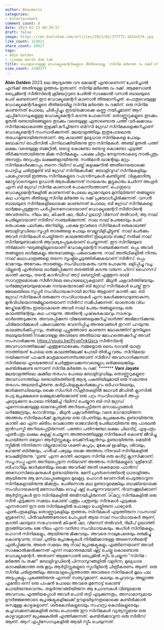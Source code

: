 ```yaml
---
author: Beaumaris
categories:
- Entertainment
comment_count: 0
date: 2023-02-22 08:39:57
draft: false
image: https://cdn.boolokam.com/articles/2023/02/3TTTT2-1024x576.jpg
like_count: 123811
share_count: 19627
tags:
- Abin Golden
- cinema marte dum tak
title: പൊതുവെയുള്ള ഡോക്യുമെന്ററികളുടെ രീതിയേയല്ല 'സിനിമ മര്‍ത്തെ ദം ദക്കി'ന്
view_count: 2180377
---
```


**Abin Golden** 2023 ലെ ആദ്യത്തെ വൗ മൊമന്റ് എന്താണെന്ന് ചോദിച്ചാല്‍ എനിക്ക് അതിനുള്ള ഉത്തരം ഇതാണ്. സിനിമ മര്‍ത്തെ ദം ദക്ക്. ആമസോണ്‍ പ്രൈമിന്റെ സീരിസിന്റെ ക്രിയേറ്ററുടെ പേരില്‍ സാക്ഷാല്‍ വസന്‍ ബാലയുടെ പേര് കണ്ടതാണ് ഈ ഡോക്യുമെന്ററി കാണാന്‍ തീരുമാനിച്ചത്. പൊതുവെയുള്ള ഡോക്യുമെന്ററികളുടെ രീതിയേയില്ല സിനിമ മര്‍ത്തെ ദം ദക്കിന്. ഒരു സിനിമ കാണുന്നത് പോലെ, ചിരിപ്പിച്ചും ഇടയ്‌ക്കൊക്കെ കണ്ണു നയിച്ചുമാണ് ആറ് എപ്പിസോഡുകളുളള ഡോക്യുമെന്ററി കടന്നു പോകുന്നത്. തൊണ്ണൂറുകളുടെ തുടക്കം മുതല്‍ രണ്ടായിരങ്ങളുടെ തുടക്കം വരെയുള്ള ഏതാണ്ടൊരു പത്ത് വര്‍ഷക്കാലം സിനിമാലോകത്തെ ഇളക്കി മറിച്ചിരുന്ന ബി/സി ഗ്രേഡ് സിനിമകളെക്കുറിച്ചാണ് ഡോക്യുമെന്ററി സംസാരിക്കുന്നത്. മലയാളത്തിലും ഇതുപോലൊരു തരംഗമുണ്ടായിരുന്നതാണ്. ആ കാലത്ത് മുഖ്യധാര സിനിമകളെ പോലും ബോക്‌സ് ഓഫീസില്‍ പിന്നിലാക്കിയിരുന്നു ഈ സിനിമകള്‍. അഞ്ച് മുതല്‍ പത്ത് ലക്ഷം വരെയുള്ള ബജറ്റില്‍, ഒരാഴ്ച കൊണ്ടോ രണ്ടാഴ്ച കൊണ്ടോ എടുത്ത് തീര്‍ക്കുന്നതായിരുന്നു മിക്ക സിനിമകളും. പക്ഷെ ചിത്രം നേടുന്നതാകട്ടെ നാല്‍പ്പതും അമ്പതും അറുപതും ലക്ഷങ്ങളായിരുന്നു. സല്‍മാന്‍ ഖാന്റേയും മറ്റും സിനിമകള്‍ക്കൊപ്പം തന്നെ റിലീസ് ചെയ്ത് കളക്ഷനില്‍ അതിനെയൊക്കെ പൊട്ടിച്ച ചരിത്രമുണ്ട് ബി ഗ്രേഡ് സിനിമകള്‍ക്ക്. ബോളിവുഡ് സിനിമകളിലും പലപ്പോഴായി ഇത്തരം സിനിമകളുടെ റഫറന്‍സുകള്‍ കണ്ടിട്ടുണ്ട്. വിക്രമാദിത്യ മോട്ടുവാനെയുടെ ഉഡാന്‍ ആരംഭിക്കുന്നത് നായകനും കൂട്ടുകാരും ചേര്‍ന്ന് അംഗൂര്‍ എന്ന ബി ഗ്രേഡ് സിനിമ കാണാന്‍ പോകുന്നിടത്താണ്. പൊതുവെ ഡോക്യുമെന്ററികളില്‍ കാണുന്നത് പോലെ ക്യാമറയുടെ മുന്നിലിരുന്ന് തങ്ങളുടെ കഥ പറയുന്ന രീതിയല്ല സിനിമ മര്‍ത്തേ ദം ദക്ക് പ്രയോഗിച്ചിരിക്കുന്നത്. വസന്‍ ബാലയുടെ സിനിമകളിലൊക്കെ കാണുന്നത് പോലെ, ബി ഗ്രേഡ് സിനിമകളെ ഓര്‍മ്മപ്പെടുത്തുന്ന പള്‍പ്പിനെസോടെയാണ് ഡോക്യുമെന്ററി സീരിസിന്റെ അവതരണം. നീലം ജാ, കിഷന്‍ ഷാ, ദിലീപ് ഗുലാട്ടി വിനോദ് തല്‍വാര്‍, ആ നാല് പേരിലൂടെയാണ് സീരീസ് സഞ്ചരിക്കുന്നത്. നാല നാല് പേരുടേയും പേര് ഒരുപക്ഷെ പലര്‍ക്കും അറിയില്ല, പക്ഷെ ഇവരുടെ സിനിമകള്‍ ഒരുകാലത്ത് ബോളിവുഡിലെ സൂപ്പര്‍ താരങ്ങളെ പോലും വെല്ലുവിളിച്ചിട്ടുണ്ട്. നാല് പേര്‍ക്കും അവര്‍ സിനിമകള്‍ ചെയ്തിരുന്ന കാലത്തേതിന് തുല്യമായ ബജറ്റ് നല്‍കി നാല് സിനിമയുണ്ടാക്കാന്‍ ആവശ്യപ്പെടുകയാണ് ചെയ്യുന്നത്. ഈ സിനിമയുടെ നിര്‍മ്മാണ ഘട്ടങ്ങളിലൂടെയാണ് ഡോക്യൂമെന്ററി സഞ്ചരിക്കുന്നത്. ഒപ്പം അവര്‍ തങ്ങളുടെ ഓര്‍മ്മകളും അനുഭവങ്ങളും പങ്കുവെക്കുന്നു. നാല് അതിഥികളില്‍ നിന്നും നാല് കഥാപാത്രങ്ങളെ തന്നെ സൃഷ്ടിച്ചെടുത്തിരിക്കുകയാണ് സീരീസ്. ഒപ്പം വേറേയും അനേകം താരങ്ങളും സംവിധായകരും വന്നു പോകുന്നു. ഒളിപ്പിച്ചു വച്ച വില്ലന്റെ എന്‍ട്രിയെ ഓര്‍മ്മിപ്പിക്കുന്ന തരത്തില്‍ കടന്നു വരുന്ന ഹിസ് ഹൈനസ് കാന്തി ഷായും, തന്റെ കാന്‍ഡിഡ് അറ്റ് ബെസ്റ്റില്‍ എത്തുന്ന രാഖി സാവന്തുമൊക്കെ സീരീസിലെ ഹൈലൈറ്റുകളാണ്. മിഥുന്‍ ചക്രവര്‍ത്തിയേയും ധര്‍മ്മേന്ദ്രയേയുമൊക്കെ നായകന്മാരാക്കി ബി ഗ്രേഡ് സിനിമകള്‍ ചെയ്ത് ഈ മേഖലയിലെ സൂപ്പര്‍ സംവിധായകനായി മാറിയ ആളാണ് കാന്തി ഷാ. ബി ഗ്രേഡ് സിനിമകള്‍ ഒരുക്കുന്ന സംവിധായകര്‍ എന്ന കേള്‍ക്കുമ്പോഴുണ്ടാകുന്ന, മുന്‍വിധിയൊന്നുമില്ലാതെയാണ് സീരീസ് സമീപിക്കുന്നത്. യാതൊരു വിധ ജഡ്ജ്‌മെന്റിനും ഇരയാകാതെ അവര്‍ നാല് പേരും തങ്ങളുടെയും ഒരു കാലത്തിന്റേയും കഥ പറയുന്നു. അതിന്റെ പുഷ്‌കരകാലവും നാശവും ഓര്‍ത്തെടുക്കുന്നു. അമ്പരപ്പിക്കുന്ന വിജയങ്ങളെക്കുറിച്ച് ഓര്‍ത്ത് അഭിമാനിക്കുന്നു. ചിരിയോര്‍മ്മകള്‍ പങ്കുവെക്കുന്നു. വേദനിപ്പിച്ച അനുഭവങ്ങള്‍ തുറന്ന് പറയുന്നു. കാലങ്ങള്‍ക്കിപ്പുറവും, തങ്ങളെ പുച്ഛത്തോടെ കാണുന്ന ലോകത്തിന് മുന്നിലൂടെ തലയുയര്‍ത്തി നടക്കാനുള്ള അവരുടെ അതിയായ മോഹത്തെക്കുറിച്ച് അവര്‍ സംസാരിക്കുന്നു. https://youtu.be/PcyqTnkQxcs സീരിസിന്റെ അവസാനത്തിലേക്ക് എത്തുമ്പോഴേക്കും നമ്മളൊരു ടൈം ട്രാവല്‍ യാത്ര നടത്തിയത് പോലെ ഒരു കാലത്തിലേക്ക് പോയി തിരിച്ചു വരും. സിനിമയെ നയിക്കുന്നത് പാഷന്‍ മാത്രമാണെന്നിടത്താണ് സീരീസ് അവസാനിക്കുന്നത്. സിനിമയെ ഹൃദയത്തോട് ചേര്‍ത്തുവെക്കുന്നവരെല്ലാം ഒരിക്കലെങ്കിലും കണ്ടിരിക്കേണ്ട ഒന്നാണ് സിനിമ മര്‍ത്തേ ദം ദക്ക്. ******* **Vani Jayate** മലയാളത്തിലെ ഷക്കീല തരംഗം പോലെ ബോളിവുഡിലും തൊണ്ണൂറുകളുടെ അവസാനത്തിലും രണ്ടായിരത്തിന്റെ ആദ്യ പകുതിയിലുമായി ഒരു സമാന്തര തരംഗം അലയടിച്ചിരുന്നു. മൾട്ടിപ്ളെക്സുകൾക്കുമപ്പുറം ബീഹാറിലെയും, ജാർക്കണ്ഡിലെയും ഒക്കെ സിംഗിൾ സ്‌ക്രീനുകളിൽ ലോവർ മിഡിൽ ക്ലാസിൽ പെട്ട പ്രേക്ഷകരെ ലക്ഷ്യമാക്കിക്കൊണ്ട് ഒരു പറ്റം സംവിധായകർ അപ്പം ചുട്ടെടുക്കുന്ന പോലെ നിർമ്മിച്ച് റിലീസ് ചെയ്യുന്ന ബി-സി ഗ്രേഡ് എന്നൊക്കെയുള്ള ഓമനപ്പേരിൽ അറിയപ്പെട്ടിരുന്ന മസാലപ്പടങ്ങൾ. ധർമ്മേന്ദ്രയും, ഗോവിന്ദയും , മിഥുൻ ചക്രവർത്തിയും വരെ ഭാഗമായിരുന്ന അത്തരം സിനിമകൾക്ക് കൃത്യമായ ഒരു വിപണിയും പ്രേക്ഷകരും ഉണ്ടായിരുന്നു. കാന്തി ഷാ എന്ന കിരീടം വെക്കാത്ത രാജാവിന്റെ പേരിലായിരുന്നു ആ പാരലൽ ഇൻഡസ്ട്രി അറിയപ്പെട്ടിരുന്നത്. പത്തോ പതിനഞ്ചോ ലക്ഷം ചിലവിട്ട്, എഴുപതും എൺപതും ലക്ഷം കളക്റ്റ് ചെയ്യുന്ന അത്തരത്തിലുള്ള സിനിമകൾ കൊണ്ട് ജീവിച്ചു പോയിരുന്ന ഒട്ടേറെ ആർട്ടിസ്റ്റുകളും ടെക്ക്‌നീഷ്യൻസും ഉണ്ടായിരുന്നു. മെയിൻ സ്ട്രീമിൽ നിന്നിരുന്ന വില്ലന്മാരായ ശക്തി കപൂറും, മുകേഷ് ഋഷിയും, ശിവയും, ഹേമന്ത് ബിർജയും, ഹരീഷ് പട്ടേലും ഒക്കെ അത്തരം നിരവധി സിനിമകളിൽ വേഷമിട്ടിരുന്നു. 'ഗുണ്ട' എന്ന കാന്തി ഷായുടെ സിനിമ ഒരു കൾട്ട് ക്ലാസിക്കാണ്. സപ്ന സപ്പു എന്ന അറിയപ്പെടുന്ന നടിയാണ് അത്തരം സിനിമകളുടെ 'ശ്രീദേവി'. ബീഹാറിലും ജാർക്കണ്ടിലും ഒക്കെ അവർക്ക് അതി ശക്തമായ ഫാൻസ്‌ അസോസിയേഷനുകൾ ഉണ്ടായിരുന്നു. മേനി പ്രദർശനത്തിന്റെ ധാരാളിത്തം ആയിരുന്നു ആ മസാലപ്പടങ്ങളുടെ മുഖമുദ്ര. ഹൊറർ ഴോണറിൽ പെടുത്താവുന്ന സിനിമകളായിരുന്നു മിക്കതും. പേരിനൊരു കഥ ഉണ്ടാവുമെങ്കിലും ബാക്കിയൊക്കെ സംവിധായകന്റെ മനോധർമ്മം വെച്ച് ഷൂട്ട് ചെയ്യുന്നവയാണ്. ദിവസക്കൂലിക്കാണ് ആർട്ടിസ്റ്റുകൾ ഈ സിനിമകളിൽ അഭിനയിച്ചിരുന്നത്. ![](https://cdn.boolokam.com/articles/2023/02/3TTTT2-1024x576.jpg)മറ്റു സിനിമകളിൽ ഒരു സീൻ എടുക്കുന്ന സമയം കൊണ്ട് പത്തും പന്ത്രണ്ടും സീനുകൾ എടുക്കുക എന്നതാണ് ഈ ഒരു സിനിമകളിൽ ഫോളോ ചെയ്തിരുന്ന പാറ്റേൺ. എൺപതുകളിലും തൊണ്ണൂറുകളിലും ഇത്തരം സിനിമകൾ എടുത്തിരുന്ന റാംസായ് ബ്രദേഴ്‌സ്, പിൻവലിഞ്ഞതോടെ പോപ്പുലർ ആയ നാല് സംവിധായകർ ആണ്, കാന്തി ഷായുടെ സഹോദരൻ കിഷൻ ഷാ, വിനോദ് തൽവാർ, ദിലീപ് ഗുലാത്തി തുടങ്ങിയവരും ജെ നീലം എന്ന വനിതാ സംവിധായകയും. ജംഗിൾ സിനിമകളും, ഹൊറർ സിനിമകളും, ആയിരുന്നു മിക്കവയും. അവരെ നാലുപേരെയും ഒരുമിച്ചു കൊണ്ടുവന്നു, നാല് പുതിയ പ്രോജക്ടുകൾ നിർമ്മിക്കാനുള്ള അസൈൻമെന്റ് ഏൽപ്പിക്കുന്നു. അതെ സമയം ആ നാല് പ്രോജക്ടുകളും എങ്ങിനെയാണ് അവർ സാക്ഷാൽക്കരിക്കുന്നത് എന്ന് സമാന്തരമായി ഷൂട്ട് ചെയ്തു കൊണ്ടൊരു ഡോക്യൂമെന്ററി. അതാണ് ആമസോൺ പ്രൈമിൽ സ്ട്രീം ചെയ്യുന്ന "സിനിമ - മർത്തേ ദം തക്ക്" ബോളിവുഡിന്റെ പിന്നാമ്പുറങ്ങളിൽ വളർന്ന, മുഖ്യധാര കടാക്ഷിക്കാത്ത ഒരു കൂട്ടം ആർട്ടിസ്റ്റുകളുടെ സ്ട്രഗിളിന്റെ ചിത്രീകരണം ആണ്. ഒരു സിനിമ ചരിത്രത്തിലും അടയാളപ്പെടുത്താത്ത അവരുടെ സിനിമകൾ മൂലം പല അടുപ്പുകളും പുകഞ്ഞിരുന്നു എന്നത് സത്യവുമാണ്. കലയും കച്ചവടവും അല്ലാത്ത എന്തോ ഒന്ന് ഒരു പാഷൻ പോലെ അവരെ മുന്നോട്ട് കൊണ്ട് പോയിരുന്നുവെന്നും. തളർന്നുറങ്ങിയിരുന്ന ആ ചോദനകൾ വീണ്ടുമൊരു അവസരം എത്തിയപ്പോൾ അവർ പൊടി തട്ടി എടുക്കുന്നതും, അസാമാന്യമായ ഊർജ്ജത്തോടെ പ്രോജക്ടുകളിലേക്ക് ഊളയിടുന്നതുമൊക്കെ കണ്ടിരിക്കാൻ രസമുള്ള കാഴ്ചകളാണ്. ശതകോടികളുടെയും സഹസ്ര കൊടികളുടെയും കച്ചവടക്കണക്കുകളിൽ ഒന്നും പെടാത്ത ഈ സിനിമകൾ വ്യത്യസ്തമായ ഒരു കാഴ്ചവട്ടമാണ് പ്രേക്ഷകരിൽ എത്തിക്കുന്നത്. കണ്ടിരിക്കാവുന്ന ഒരു സീരീസ് ആണ്. ആറ് എപ്പിസോഡുകളിൽ ആയി സ്ട്രീം ചെയുന്നത്.
